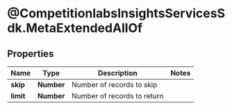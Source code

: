 # @CompetitionlabsInsightsServicesSdk.MetaExtendedAllOf

## Properties

Name | Type | Description | Notes
------------ | ------------- | ------------- | -------------
**skip** | **Number** | Number of records to skip | 
**limit** | **Number** | Number of records to return | 


